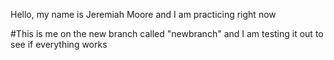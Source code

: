 Hello, my name is Jeremiah Moore and I am practicing right now

#This is me on the new branch called "newbranch" and I am testing it out to see if everything works